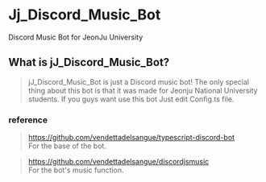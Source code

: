 # Jj_Discord_Music_Bot
Discord Music Bot for JeonJu University
  
  
  
## What is jJ_Discord_Music_Bot?
  
  
> jJ_Discord_Music_Bot is just a Discord music bot!
> The only special thing about this bot is that it was made for Jeonju National University students.
> If you guys want use this bot
> Just edit Config.ts file.
  
  
### reference

> https://github.com/vendettadelsangue/typescript-discord-bot  
  For the base of the bot.

> https://github.com/vendettadelsangue/discordjsmusic  
  For the bot's music function.
